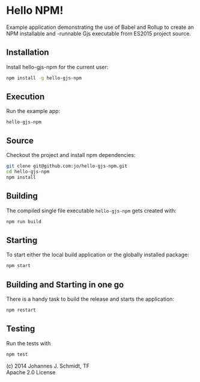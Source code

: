 # Hello NPM!
Example application demonstrating the use of Babel and Rollup to create an NPM
installable and -runnable Gjs executable from ES2015 project source.

## Installation
Install hello-gjs-npm for the current user:
```sh
npm install -g hello-gjs-npm
```

## Execution
Run the example app:
```
hello-gjs-npm
```

## Source
Checkout the project and install npm dependencies:
```sh
git clone git@github.com:jo/hello-gjs-npm.git
cd hello-gjs-npm
npm install
```

## Building
The compiled single file executable `hello-gjs-npm` gets created with:
```sh
npm run build
```

## Starting
To start either the local build application or the globally installed package:
```sh
npm start
```

## Building and Starting in one go
There is a handy task to build the release and starts the application:
```sh
npm restart
```

## Testing
Run the tests with
```sh
npm test
```

(c) 2014 Johannes J. Schmidt, TF  
Apache 2.0 License
